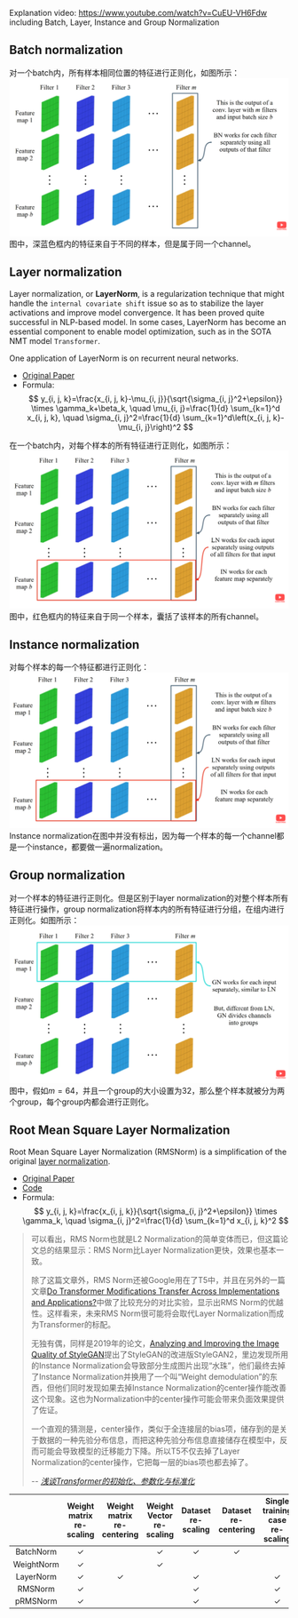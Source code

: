 
Explanation video: https://www.youtube.com/watch?v=CuEU-VH6Fdw
including Batch, Layer, Instance and Group Normalization


## Batch normalization

对一个batch内，所有样本相同位置的特征进行正则化，如图所示：
![600](../../../Resources/4.%20Artificial%20intelligence/2.%20Approaches/Artificial%20neural%20network/Normalization/Batch%20normalization.png)
图中，深蓝色框内的特征来自于不同的样本，但是属于同一个channel。

## Layer normalization

Layer normalization, or **LayerNorm**, is a regularization technique that might handle the `internal covariate shift` issue so as to stabilize the layer activations and improve model convergence. It has been proved quite successful in NLP-based model. In some cases, LayerNorm has become an essential component to enable model optimization, such as in the SOTA NMT model `Transformer`. 

One application of LayerNorm is on recurrent neural networks.

- [Original Paper](https://arxiv.org/abs/1607.06450)
- Formula:
$$
y_{i, j, k}=\frac{x_{i, j, k}-\mu_{i, j}}{\sqrt{\sigma_{i, j}^2+\epsilon}} \times \gamma_k+\beta_k, \quad \mu_{i, j}=\frac{1}{d} \sum_{k=1}^d x_{i, j, k}, \quad \sigma_{i, j}^2=\frac{1}{d} \sum_{k=1}^d\left(x_{i, j, k}-\mu_{i, j}\right)^2
$$

在一个batch内，对每个样本的所有特征进行正则化，如图所示：
![600](../../../Resources/4.%20Artificial%20intelligence/2.%20Approaches/Artificial%20neural%20network/Normalization/Layer%20normalization.png)
图中，红色框内的特征来自于同一个样本，囊括了该样本的所有channel。

## Instance normalization

对每个样本的每一个特征都进行正则化：
![600](../../../Resources/4.%20Artificial%20intelligence/2.%20Approaches/Artificial%20neural%20network/Normalization/Instance%20normalization.png)
Instance normalization在图中并没有标出，因为每一个样本的每一个channel都是一个instance，都要做一遍normalization。

## Group normalization

对一个样本的特征进行正则化。但是区别于layer normalization的对整个样本所有特征进行操作，group normalization将样本内的所有特征进行分组，在组内进行正则化。如图所示：
![600](../../../Resources/4.%20Artificial%20intelligence/2.%20Approaches/Artificial%20neural%20network/Normalization/Group%20normalization.png)
图中，假如$m=64$，并且一个group的大小设置为32，那么整个样本就被分为两个group，每个group内都会进行正则化。

## Root Mean Square Layer Normalization

Root Mean Square Layer Normalization (RMSNorm) is a simplification of the original [layer normalization](#Layer%20normalization).

- [Original Paper](https://arxiv.org/abs/1910.07467)
- [Code](https://github.com/bzhangGo/rmsnorm)
- Formula:
$$
y_{i, j, k}=\frac{x_{i, j, k}}{\sqrt{\sigma_{i, j}^2+\epsilon}} \times \gamma_k, \quad \sigma_{i, j}^2=\frac{1}{d} \sum_{k=1}^d x_{i, j, k}^2
$$

> 可以看出，RMS Norm也就是L2 Normalization的简单变体而已，但这篇论文总的结果显示：RMS Norm比Layer Normalization更快，效果也基本一致。
> 
> 除了这篇文章外，RMS Norm还被Google用在了T5中，并且在另外的一篇文章[Do Transformer Modifications Transfer Across Implementations and Applications?](https://link.zhihu.com/?target=https%3A//arxiv.org/abs/2102.11972)中做了比较充分的对比实验，显示出RMS Norm的优越性。这样看来，未来RMS Norm很可能将会取代Layer Normalization而成为Transformer的标配。
> 
> 无独有偶，同样是2019年的论文，[Analyzing and Improving the Image Quality of StyleGAN](https://link.zhihu.com/?target=https%3A//arxiv.org/abs/1912.04958)提出了StyleGAN的改进版StyleGAN2，里边发现所用的Instance Normalization会导致部分生成图片出现“水珠”，他们最终去掉了Instance Normalization并换用了一个叫“Weight demodulation”的东西，但他们同时发现如果去掉Instance Normalization的center操作能改善这个现象。这也为Normalization中的center操作可能会带来负面效果提供了佐证。
> 
> 一个直观的猜测是，center操作，类似于全连接层的bias项，储存到的是关于数据的一种先验分布信息，而把这种先验分布信息直接储存在模型中，反而可能会导致模型的迁移能力下降。所以T5不仅去掉了Layer Normalization的center操作，它把每一层的bias项也都去掉了。
> 
> -- [*浅谈Transformer的初始化、参数化与标准化*](https://zhuanlan.zhihu.com/p/400925524)

|  | Weight matrix re-scaling | Weight matrix re-centering | Weight Vector re-scaling | Dataset re-scaling | Dataset re-centering | Single training case re-scaling |
| :---: | :---: | :---: | :---: | :---: | :---: | :---: |
| BatchNorm | ✓ |  | ✓ | ✓ | ✓ |  |
| WeightNorm | ✓ |  | ✓ |  |  |  |
| LayerNorm | ✓ | ✓ |  | ✓ |  | ✓ |
| RMSNorm | ✓ |  |  | ✓ |  | ✓ |
| pRMSNorm | ✓ |  |  | ✓ |  | ✓ |






